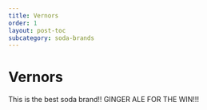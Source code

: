 ```yaml
---
title: Vernors
order: 1
layout: post-toc
subcategory: soda-brands
---
```


# Vernors

This is the best soda brand!! GINGER ALE FOR THE WIN!!!